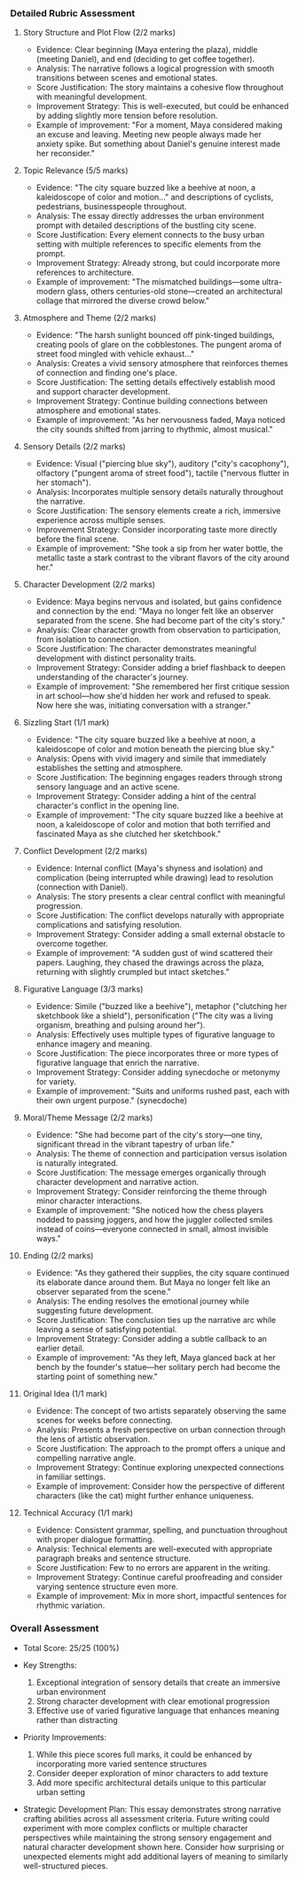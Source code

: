 ### Detailed Rubric Assessment

1. Story Structure and Plot Flow (2/2 marks)
   - Evidence: Clear beginning (Maya entering the plaza), middle (meeting Daniel), and end (deciding to get coffee together).
   - Analysis: The narrative follows a logical progression with smooth transitions between scenes and emotional states.
   - Score Justification: The story maintains a cohesive flow throughout with meaningful development.
   - Improvement Strategy: This is well-executed, but could be enhanced by adding slightly more tension before resolution.
   - Example of improvement: "For a moment, Maya considered making an excuse and leaving. Meeting new people always made her anxiety spike. But something about Daniel's genuine interest made her reconsider."

2. Topic Relevance (5/5 marks)
   - Evidence: "The city square buzzed like a beehive at noon, a kaleidoscope of color and motion..." and descriptions of cyclists, pedestrians, businesspeople throughout.
   - Analysis: The essay directly addresses the urban environment prompt with detailed descriptions of the bustling city scene.
   - Score Justification: Every element connects to the busy urban setting with multiple references to specific elements from the prompt.
   - Improvement Strategy: Already strong, but could incorporate more references to architecture.
   - Example of improvement: "The mismatched buildings—some ultra-modern glass, others centuries-old stone—created an architectural collage that mirrored the diverse crowd below."

3. Atmosphere and Theme (2/2 marks)
   - Evidence: "The harsh sunlight bounced off pink-tinged buildings, creating pools of glare on the cobblestones. The pungent aroma of street food mingled with vehicle exhaust..."
   - Analysis: Creates a vivid sensory atmosphere that reinforces themes of connection and finding one's place.
   - Score Justification: The setting details effectively establish mood and support character development.
   - Improvement Strategy: Continue building connections between atmosphere and emotional states.
   - Example of improvement: "As her nervousness faded, Maya noticed the city sounds shifted from jarring to rhythmic, almost musical."

4. Sensory Details (2/2 marks)
   - Evidence: Visual ("piercing blue sky"), auditory ("city's cacophony"), olfactory ("pungent aroma of street food"), tactile ("nervous flutter in her stomach").
   - Analysis: Incorporates multiple sensory details naturally throughout the narrative.
   - Score Justification: The sensory elements create a rich, immersive experience across multiple senses.
   - Improvement Strategy: Consider incorporating taste more directly before the final scene.
   - Example of improvement: "She took a sip from her water bottle, the metallic taste a stark contrast to the vibrant flavors of the city around her."

5. Character Development (2/2 marks)
   - Evidence: Maya begins nervous and isolated, but gains confidence and connection by the end: "Maya no longer felt like an observer separated from the scene. She had become part of the city's story."
   - Analysis: Clear character growth from observation to participation, from isolation to connection.
   - Score Justification: The character demonstrates meaningful development with distinct personality traits.
   - Improvement Strategy: Consider adding a brief flashback to deepen understanding of the character's journey.
   - Example of improvement: "She remembered her first critique session in art school—how she'd hidden her work and refused to speak. Now here she was, initiating conversation with a stranger."

6. Sizzling Start (1/1 mark)
   - Evidence: "The city square buzzed like a beehive at noon, a kaleidoscope of color and motion beneath the piercing blue sky."
   - Analysis: Opens with vivid imagery and simile that immediately establishes the setting and atmosphere.
   - Score Justification: The beginning engages readers through strong sensory language and an active scene.
   - Improvement Strategy: Consider adding a hint of the central character's conflict in the opening line.
   - Example of improvement: "The city square buzzed like a beehive at noon, a kaleidoscope of color and motion that both terrified and fascinated Maya as she clutched her sketchbook."

7. Conflict Development (2/2 marks)
   - Evidence: Internal conflict (Maya's shyness and isolation) and complication (being interrupted while drawing) lead to resolution (connection with Daniel).
   - Analysis: The story presents a clear central conflict with meaningful progression.
   - Score Justification: The conflict develops naturally with appropriate complications and satisfying resolution.
   - Improvement Strategy: Consider adding a small external obstacle to overcome together.
   - Example of improvement: "A sudden gust of wind scattered their papers. Laughing, they chased the drawings across the plaza, returning with slightly crumpled but intact sketches."

8. Figurative Language (3/3 marks)
   - Evidence: Simile ("buzzed like a beehive"), metaphor ("clutching her sketchbook like a shield"), personification ("The city was a living organism, breathing and pulsing around her").
   - Analysis: Effectively uses multiple types of figurative language to enhance imagery and meaning.
   - Score Justification: The piece incorporates three or more types of figurative language that enrich the narrative.
   - Improvement Strategy: Consider adding synecdoche or metonymy for variety.
   - Example of improvement: "Suits and uniforms rushed past, each with their own urgent purpose." (synecdoche)

9. Moral/Theme Message (2/2 marks)
   - Evidence: "She had become part of the city's story—one tiny, significant thread in the vibrant tapestry of urban life."
   - Analysis: The theme of connection and participation versus isolation is naturally integrated.
   - Score Justification: The message emerges organically through character development and narrative action.
   - Improvement Strategy: Consider reinforcing the theme through minor character interactions.
   - Example of improvement: "She noticed how the chess players nodded to passing joggers, and how the juggler collected smiles instead of coins—everyone connected in small, almost invisible ways."

10. Ending (2/2 marks)
    - Evidence: "As they gathered their supplies, the city square continued its elaborate dance around them. But Maya no longer felt like an observer separated from the scene."
    - Analysis: The ending resolves the emotional journey while suggesting future development.
    - Score Justification: The conclusion ties up the narrative arc while leaving a sense of satisfying potential.
    - Improvement Strategy: Consider adding a subtle callback to an earlier detail.
    - Example of improvement: "As they left, Maya glanced back at her bench by the founder's statue—her solitary perch had become the starting point of something new."

11. Original Idea (1/1 mark)
    - Evidence: The concept of two artists separately observing the same scenes for weeks before connecting.
    - Analysis: Presents a fresh perspective on urban connection through the lens of artistic observation.
    - Score Justification: The approach to the prompt offers a unique and compelling narrative angle.
    - Improvement Strategy: Continue exploring unexpected connections in familiar settings.
    - Example of improvement: Consider how the perspective of different characters (like the cat) might further enhance uniqueness.

12. Technical Accuracy (1/1 mark)
    - Evidence: Consistent grammar, spelling, and punctuation throughout with proper dialogue formatting.
    - Analysis: Technical elements are well-executed with appropriate paragraph breaks and sentence structure.
    - Score Justification: Few to no errors are apparent in the writing.
    - Improvement Strategy: Continue careful proofreading and consider varying sentence structure even more.
    - Example of improvement: Mix in more short, impactful sentences for rhythmic variation.

### Overall Assessment

- Total Score: 25/25 (100%)
- Key Strengths: 
  1. Exceptional integration of sensory details that create an immersive urban environment
  2. Strong character development with clear emotional progression
  3. Effective use of varied figurative language that enhances meaning rather than distracting

- Priority Improvements: 
  1. While this piece scores full marks, it could be enhanced by incorporating more varied sentence structures
  2. Consider deeper exploration of minor characters to add texture
  3. Add more specific architectural details unique to this particular urban setting

- Strategic Development Plan: This essay demonstrates strong narrative crafting abilities across all assessment criteria. Future writing could experiment with more complex conflicts or multiple character perspectives while maintaining the strong sensory engagement and natural character development shown here. Consider how surprising or unexpected elements might add additional layers of meaning to similarly well-structured pieces.
